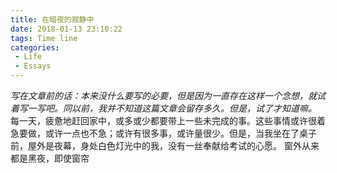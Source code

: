```yaml
---
title: 在暗夜的寂静中
date: 2018-01-13 23:10:22
tags: Time line
categories: 
 - Life
 - Essays
---
```

*写在文章前的话：本来没什么要写的必要，但是因为一直存在这样一个念想，就试着写一写吧。同以前，我并不知道这篇文章会留存多久。但是，试了才知道嘛。*
  每一天，疲惫地赶回家中，或多或少都要带上一些未完成的事。这些事情或许很着急要做，或许一点也不急；或许有很多事，或许量很少。但是，当我坐在了桌子前，屋外是夜幕，身处白色灯光中的我，没有一丝奉献给考试的心愿。
  窗外从来都是黑夜，即使窗帘
















